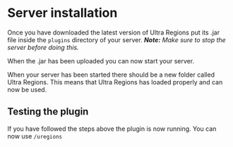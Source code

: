 # Server installation
Once you have downloaded the latest version of Ultra Regions put its .jar file inside the `plugins` directory of your server.
***Note:*** *Make sure to stop the server before doing this.*
<br>

When the .jar has been uploaded you can now start your server.
<br>

When your server has been started there should be a new folder called Ultra Regions. This means that Ultra Regions has loaded properly and can now be used.
<br>

## Testing the plugin
If you have followed the steps above the plugin is now running. You can now use `/uregions`
